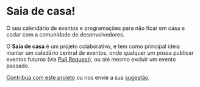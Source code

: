 # Saia de casa!

O seu calendário de eventos e programações para não ficar em casa e codar com a comunidade de desenvolvedores.

O **Saia de casa** é um projeto colaborativo, e tem como principal ideia manter um caledário central de eventos, onde qualquer um possa publicar eventos futuros (via [Pull Request](https://github.com/saiadecasa/saiadecasa.github.io/pulls)), ou até mesmo excluir um evento passado.

[Contribua com este projeto](https://github.com/saiadecasa/saiadecasa.github.io/pulls) ou nos envie a sua [sugestão](https://github.com/saiadecasa/saiadecasa.github.io/issues).
